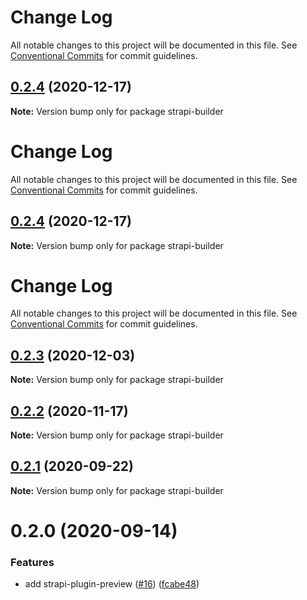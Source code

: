 # Change Log

All notable changes to this project will be documented in this file. See
[Conventional Commits](https://conventionalcommits.org) for commit guidelines.

## [0.2.4](https://github.com/VirtusLab/strapi-molecules/compare/strapi-builder@0.2.3...strapi-builder@0.2.4) (2020-12-17)

**Note:** Version bump only for package strapi-builder

# Change Log

All notable changes to this project will be documented in this file. See
[Conventional Commits](https://conventionalcommits.org) for commit guidelines.

## [0.2.4](https://github.com/VirtusLab/strapi-molecules/compare/strapi-builder@0.2.3...strapi-builder@0.2.4) (2020-12-17)

**Note:** Version bump only for package strapi-builder

# Change Log

All notable changes to this project will be documented in this file. See
[Conventional Commits](https://conventionalcommits.org) for commit guidelines.

## [0.2.3](https://github.com/VirtusLab/strapi-molecules/compare/strapi-builder@0.2.2...strapi-builder@0.2.3) (2020-12-03)

**Note:** Version bump only for package strapi-builder

## [0.2.2](https://github.com/VirtusLab/strapi-molecules/compare/strapi-builder@0.2.1...strapi-builder@0.2.2) (2020-11-17)

**Note:** Version bump only for package strapi-builder

## [0.2.1](https://github.com/VirtusLab/strapi-molecules/compare/strapi-builder@0.2.0...strapi-builder@0.2.1) (2020-09-22)

**Note:** Version bump only for package strapi-builder

# 0.2.0 (2020-09-14)

### Features

- add strapi-plugin-preview
  ([#16](https://github.com/VirtusLab/strapi-molecules/issues/16))
  ([fcabe48](https://github.com/VirtusLab/strapi-molecules/commit/fcabe488004560ae8b7ac58087b33d7378445253))
